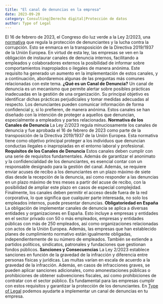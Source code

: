 ```yaml
---
title: "El canal de denuncias en la empresa"
date: 2023-09-20
category: Consulting|Derecho digital|Protección de datos
author: Type of Legal
---
```


El 16 de febrero de 2023, el Congreso dio luz verde a la Ley 2/2023, una [normativa](https://www.boe.es/buscar/act.php?id=BOE-A-2023-4513) que regula la protección de denunciantes y la lucha contra la corrupción. Esto se enmarca en la transposición de la Directiva 2019/1937 de la Unión Europea. En virtud de esta ley, las empresas se ven en la obligación de instaurar canales de denuncia internos, facilitando a empleados y colaboradores externos la posibilidad de informar sobre comportamientos inapropiados o ilegales de manera anónima. Este requisito ha generado un aumento en la implementación de estos canales, y a continuación, abordaremos algunas de las preguntas más comunes relacionadas con este tema. **¿Qué es un Canal de Denuncia?** Un canal de denuncia es un mecanismo que permite alertar sobre posibles prácticas inadecuadas en la gestión de una organización. Su principal objetivo es identificar dichas prácticas perjudiciales y tomar medidas adecuadas al respecto. Los denunciantes pueden comunicar información de forma confidencial y, si lo prefieren, de manera anónima. Estos canales se han diseñado con la intención de proteger a aquellos que denuncian, especialmente a empleados y partes relacionadas. **Normativa de los Canales de Denuncia** La Ley 2/2023 regula minuciosamente los canales de denuncia y fue aprobada el 16 de febrero de 2023 como parte de la transposición de la Directiva 2019/1937 de la Unión Europea. Esta normativa tiene como objetivo principal proteger a los individuos que denuncian conductas ilegales o inapropiadas en el entorno laboral y profesional. **Requisitos de los Canales de Denuncia** Estos canales deben cumplir con una serie de requisitos fundamentales. Además de garantizar el anonimato y la confidencialidad de los denunciantes, es esencial contar con un responsable designado para la gestión del canal. Además, se requiere enviar acuses de recibo a los denunciantes en un plazo máximo de siete días desde la recepción de la denuncia, así como responder a las denuncias en un plazo máximo de tres meses a partir del acuse de recibo, con la posibilidad de ampliar este plazo en casos de especial complejidad. Finalmente, los canales deben permitir el acceso desde fuera de la red corporativa, lo que significa que cualquier parte interesada, no solo los empleados internos, puede presentar denuncias. **Obligatoriedad en España** La obligación de implementar canales de denuncia se aplica a diversas entidades y organizaciones en España. Esto incluye a empresas y entidades en el sector privado con 50 o más empleados, empresas y entidades públicas con más de 250 empleados, así como organizaciones relacionadas con actos de la Unión Europea. Además, las empresas que han establecido planes de cumplimiento normativo están igualmente obligadas, independientemente de su número de empleados. También se extiende a partidos políticos, sindicatos, patronales y fundaciones que gestionan fondos públicos. **Sanciones y Consecuencias** La Ley 2/2023 establece sanciones en función de la gravedad de la infracción y diferencia entre personas físicas y jurídicas. Las multas varían en escala de acuerdo a la gravedad de la infracción. Además, en casos de infracciones graves, se pueden aplicar sanciones adicionales, como amonestaciones públicas o prohibiciones de obtener subvenciones fiscales, así como prohibiciones de contratar con el sector público. Es fundamental para las empresas cumplir con estos requisitos y garantizar la protección de los denunciantes. En [Type of Legal](https://typeoflegal.com/contacto/ "Type of Legal") podemos ayudarte a implementar un canal de denuncias en tu empresa.
